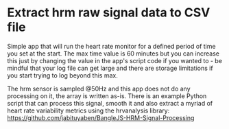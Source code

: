 Extract hrm raw signal data to CSV file
=======================================

Simple app that will run the heart rate monitor for a defined period of time you set at the start. The max time value is 60 minutes but you can increase this just by changing the value in the app's script code if you wanted to - be mindful that your log file can get large and there are storage limitations if you start trying to log beyond this max.

The hrm sensor is sampled @50Hz and this app does not do any processing on it, the array is written as-is. There is an example Python script that can process this signal, smooth it and also extract a myriad of heart rate variability metrics using the hrvanalysis library:
https://github.com/jabituyaben/BangleJS-HRM-Signal-Processing